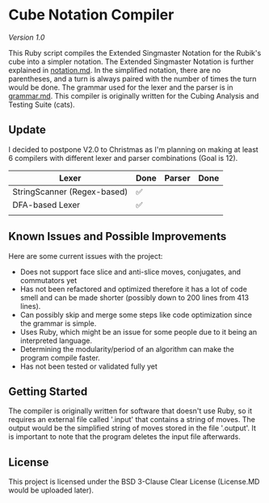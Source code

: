 # Cube Notation Compiler
*Version 1.0*

This Ruby script compiles the Extended Singmaster Notation for the Rubik's cube into a simpler notation. The Extended Singmaster Notation is further explained in [notation.md](notation.md). In the simplified notation, there are no parentheses, and a turn is always paired with the number of times the turn would be done. The grammar used for the lexer and the parser is in [grammar.md](grammar.md). This compiler is originally written for the Cubing Analysis and Testing Suite (cats).

## Update
I decided to postpone V2.0 to Christmas as I'm planning on making at least 6 compilers with different lexer and parser combinations (Goal is 12). 

| Lexer                       |  Done |  Parser | Done |
|-------                      |-------|---------|------|
| StringScanner (Regex-based) |  ✅  |        |      |
| DFA-based Lexer             |  ✅  |         |      |
|                             |       |         |      |

## Known Issues and Possible Improvements
Here are some current issues with the project:
  - Does not support face slice and anti-slice moves, conjugates, and commutators yet
  - Has not been refactored and optimized therefore it has a lot of code smell and can be made shorter (possibly down to 200 lines from 413 lines).
  - Can possibly skip and merge some steps like code optimization since the grammar is simple.
  - Uses Ruby, which might be an issue for some people due to it being an interpreted language.
  - Determining the modularity/period of an algorithm can make the program compile faster.
  - Has not been tested or validated fully yet
  
## Getting Started
The compiler is originally written for software that doesn't use Ruby, so it requires an external file called '.input' that contains a string of moves. The output would be the simplified string of moves stored in the file '.output'. It is important to note that the program  deletes the input file afterwards. 

## License
This project is licensed under the BSD 3-Clause Clear License (License.MD would be uploaded later).
